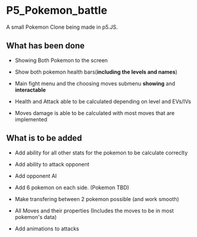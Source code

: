 # P5_Pokemon_battle
A small Pokemon Clone being made in p5.JS.

## What has been done

* Showing Both Pokemon to the screen

* Show both pokemon health bars(**including the levels and names**)
 
* Main fight menu and the choosing moves submenu **showing** and **interactable**

* Health and Attack able to be calculated depending on level and EVs/IVs

* Moves damage is able to be calculated with most moves that are implemented


## What is to be added

* Add ability for all other stats for the pokemon to be calculate correclty

* Add ability to attack opponent

* Add opponent AI

* Add 6 pokemon on each side. (Pokemon TBD)

* Make transfering between 2 pokemon possible (and work smooth)

* All Moves and their properties (Includes the moves to be in most pokemon's data)

* Add animations to attacks




